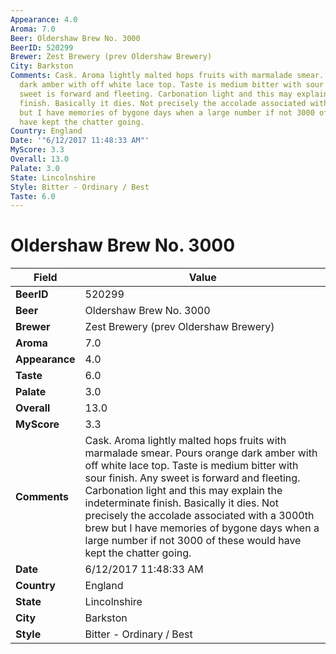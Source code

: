 ```yaml
---
Appearance: 4.0
Aroma: 7.0
Beer: Oldershaw Brew No. 3000
BeerID: 520299
Brewer: Zest Brewery (prev Oldershaw Brewery)
City: Barkston
Comments: Cask. Aroma lightly malted hops fruits with marmalade smear. Pours orange
  dark amber with off white lace top. Taste is medium bitter with sour finish. Any
  sweet is forward and fleeting. Carbonation light and this may explain the indeterminate
  finish. Basically it dies. Not precisely the accolade associated with a 3000th brew
  but I have memories of bygone days when a large number if not 3000 of these would
  have kept the chatter going.
Country: England
Date: '"6/12/2017 11:48:33 AM"'
MyScore: 3.3
Overall: 13.0
Palate: 3.0
State: Lincolnshire
Style: Bitter - Ordinary / Best
Taste: 6.0
---
```


# Oldershaw Brew No. 3000

| Field         | Value |
|---------------|-------|
| **BeerID** | 520299 |
| **Beer** | Oldershaw Brew No. 3000 |
| **Brewer** | Zest Brewery (prev Oldershaw Brewery) |
| **Aroma** | 7.0 |
| **Appearance** | 4.0 |
| **Taste** | 6.0 |
| **Palate** | 3.0 |
| **Overall** | 13.0 |
| **MyScore** | 3.3 |
| **Comments** | Cask. Aroma lightly malted hops fruits with marmalade smear. Pours orange dark amber with off white lace top. Taste is medium bitter with sour finish. Any sweet is forward and fleeting. Carbonation light and this may explain the indeterminate finish. Basically it dies. Not precisely the accolade associated with a 3000th brew but I have memories of bygone days when a large number if not 3000 of these would have kept the chatter going. |
| **Date** | 6/12/2017 11:48:33 AM |
| **Country** | England |
| **State** | Lincolnshire |
| **City** | Barkston |
| **Style** | Bitter - Ordinary / Best |
